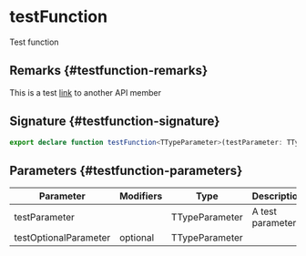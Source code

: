 # testFunction

Test function

## Remarks {#testfunction-remarks}

This is a test [link](docs/simple-suite-test/testinterface-interface) to another API member

## Signature {#testfunction-signature}

```typescript
export declare function testFunction<TTypeParameter>(testParameter: TTypeParameter, testOptionalParameter?: TTypeParameter): TTypeParameter;
```

## Parameters {#testfunction-parameters}

|  Parameter | Modifiers | Type | Description |
|  --- | --- | --- | --- |
|  testParameter |  | TTypeParameter | A test parameter |
|  testOptionalParameter | optional | TTypeParameter |  |